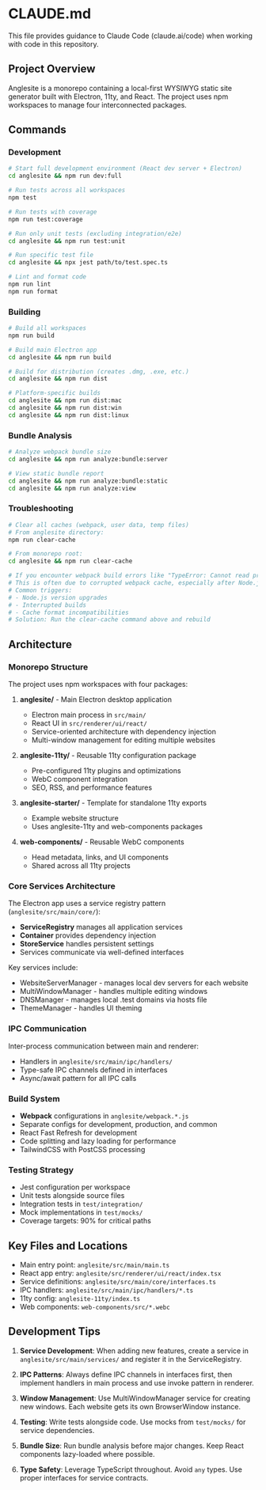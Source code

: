 # CLAUDE.md

This file provides guidance to Claude Code (claude.ai/code) when working with code in this repository.

## Project Overview

Anglesite is a monorepo containing a local-first WYSIWYG static site generator built with Electron, 11ty, and React. The project uses npm workspaces to manage four interconnected packages.

## Commands

### Development

```bash
# Start full development environment (React dev server + Electron)
cd anglesite && npm run dev:full

# Run tests across all workspaces
npm test

# Run tests with coverage
npm run test:coverage

# Run only unit tests (excluding integration/e2e)
cd anglesite && npm run test:unit

# Run specific test file
cd anglesite && npx jest path/to/test.spec.ts

# Lint and format code
npm run lint
npm run format
```

### Building

```bash
# Build all workspaces
npm run build

# Build main Electron app
cd anglesite && npm run build

# Build for distribution (creates .dmg, .exe, etc.)
cd anglesite && npm run dist

# Platform-specific builds
cd anglesite && npm run dist:mac
cd anglesite && npm run dist:win
cd anglesite && npm run dist:linux
```

### Bundle Analysis

```bash
# Analyze webpack bundle size
cd anglesite && npm run analyze:bundle:server

# View static bundle report
cd anglesite && npm run analyze:bundle:static
cd anglesite && npm run analyze:view
```

### Troubleshooting

```bash
# Clear all caches (webpack, user data, temp files)
# From anglesite directory:
npm run clear-cache

# From monorepo root:
cd anglesite && npm run clear-cache

# If you encounter webpack build errors like "TypeError: Cannot read properties of null"
# This is often due to corrupted webpack cache, especially after Node.js version upgrades
# Common triggers:
# - Node.js version upgrades
# - Interrupted builds
# - Cache format incompatibilities
# Solution: Run the clear-cache command above and rebuild
```

## Architecture

### Monorepo Structure

The project uses npm workspaces with four packages:

1. **anglesite/** - Main Electron desktop application
   - Electron main process in `src/main/`
   - React UI in `src/renderer/ui/react/`
   - Service-oriented architecture with dependency injection
   - Multi-window management for editing multiple websites

2. **anglesite-11ty/** - Reusable 11ty configuration package
   - Pre-configured 11ty plugins and optimizations
   - WebC component integration
   - SEO, RSS, and performance features

3. **anglesite-starter/** - Template for standalone 11ty exports
   - Example website structure
   - Uses anglesite-11ty and web-components packages

4. **web-components/** - Reusable WebC components
   - Head metadata, links, and UI components
   - Shared across all 11ty projects

### Core Services Architecture

The Electron app uses a service registry pattern (`anglesite/src/main/core/`):
- **ServiceRegistry** manages all application services
- **Container** provides dependency injection
- **StoreService** handles persistent settings
- Services communicate via well-defined interfaces

Key services include:
- WebsiteServerManager - manages local dev servers for each website
- MultiWindowManager - handles multiple editing windows
- DNSManager - manages local .test domains via hosts file
- ThemeManager - handles UI theming

### IPC Communication

Inter-process communication between main and renderer:
- Handlers in `anglesite/src/main/ipc/handlers/`
- Type-safe IPC channels defined in interfaces
- Async/await pattern for all IPC calls

### Build System

- **Webpack** configurations in `anglesite/webpack.*.js`
- Separate configs for development, production, and common
- React Fast Refresh for development
- Code splitting and lazy loading for performance
- TailwindCSS with PostCSS processing

### Testing Strategy

- Jest configuration per workspace
- Unit tests alongside source files
- Integration tests in `test/integration/`
- Mock implementations in `test/mocks/`
- Coverage targets: 90% for critical paths

## Key Files and Locations

- Main entry point: `anglesite/src/main/main.ts`
- React app entry: `anglesite/src/renderer/ui/react/index.tsx`
- Service definitions: `anglesite/src/main/core/interfaces.ts`
- IPC handlers: `anglesite/src/main/ipc/handlers/*.ts`
- 11ty config: `anglesite-11ty/index.ts`
- Web components: `web-components/src/*.webc`

## Development Tips

1. **Service Development**: When adding new features, create a service in `anglesite/src/main/services/` and register it in the ServiceRegistry.

2. **IPC Patterns**: Always define IPC channels in interfaces first, then implement handlers in main process and use invoke pattern in renderer.

3. **Window Management**: Use MultiWindowManager service for creating new windows. Each website gets its own BrowserWindow instance.

4. **Testing**: Write tests alongside code. Use mocks from `test/mocks/` for service dependencies.

5. **Bundle Size**: Run bundle analysis before major changes. Keep React components lazy-loaded where possible.

6. **Type Safety**: Leverage TypeScript throughout. Avoid `any` types. Use proper interfaces for service contracts.